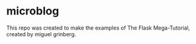 # microblog
This repo was created to make the examples of The Flask Mega-Tutorial, created by miguel grinberg.
